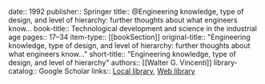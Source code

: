date:: 1992
publisher:: Springer
title:: @Engineering knowledge, type of design, and level of hierarchy: further thoughts about what engineers know…
book-title:: Technological development and science in the industrial age
pages:: 17–34
item-type:: [[bookSection]]
original-title:: "Engineering knowledge, type of design, and level of hierarchy: further thoughts about what engineers know…"
short-title:: "Engineering knowledge, type of design, and level of hierarchy"
authors:: [[Walter G. Vincenti]]
library-catalog:: Google Scholar
links:: [Local library](zotero://select/library/items/4MJGZG3A), [Web library](https://www.zotero.org/users/6520516/items/4MJGZG3A)
